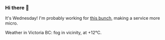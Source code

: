 ### Hi there :wave:

It's Wednesday! I'm probably working for [this bunch](https://github.com/kohofinancial), making a service more micro.

Weather in Victoria BC: fog in vicinity, at +12°C.
